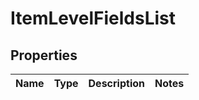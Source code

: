 # ItemLevelFieldsList

## Properties
Name | Type | Description | Notes
------------ | ------------- | ------------- | -------------
